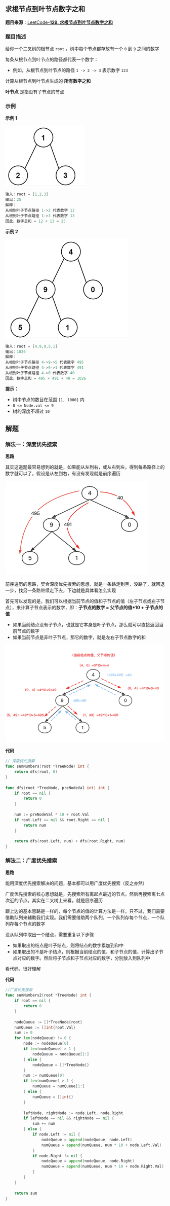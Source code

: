 
## 求根节点到叶节点数字之和

**题目来源**：[LeetCode-**129. 求根节点到叶节点数字之和**](https://leetcode-cn.com/problems/sum-root-to-leaf-numbers/)

### 题目描述

给你一个二叉树的根节点 `root` ，树中每个节点都存放有一个 `0` 到 `9` 之间的数字

每条从根节点到叶节点的路径都代表一个数字：

- 例如，从根节点到叶节点的路径 `1 -> 2 -> 3` 表示数字 `123`

计算从根节点到叶节点生成的 **所有数字之和** 

**叶节点** 是指没有子节点的节点

### 示例

**示例 1**

![image](https://github.com/Rain-Life/algorithm-go/blob/master/photos/BinaryTree/129/129-1.png)

```go
输入：root = [1,2,3]
输出：25
解释：
从根到叶子节点路径 1->2 代表数字 12
从根到叶子节点路径 1->3 代表数字 13
因此，数字总和 = 12 + 13 = 25
```

**示例 2**

![image](https://github.com/Rain-Life/algorithm-go/blob/master/photos/BinaryTree/129/129-2.png)

```go
输入：root = [4,9,0,5,1]
输出：1026
解释：
从根到叶子节点路径 4->9->5 代表数字 495
从根到叶子节点路径 4->9->1 代表数字 491
从根到叶子节点路径 4->0 代表数字 40
因此，数字总和 = 495 + 491 + 40 = 1026
```

**提示：**

- 树中节点的数目在范围 `[1, 1000]` 内
- `0 <= Node.val <= 9`
- 树的深度不超过 `10`

## 解题

### 解法一：深度优先搜索

**思路**

其实这道题最容易想到的就是，如果能从左到右，或从右到左，得到每条路径上的数字就可以了，假设是从左到右，有没有发现就是前序遍历

![image](https://github.com/Rain-Life/algorithm-go/blob/master/photos/BinaryTree/129/129-3.png)

前序遍历的思路，契合深度优先搜索的思想，就是一条路走到黑，没路了，就回退一步，找另一条路继续走下去，下边就是具体看怎么实现

首先可以发现的是，我们可以根据当前节点的值和子节点的值（左子节点或右子节点），来计算子节点表示的数字，即：**子节点的数字 = 父节点的值*10 + 子节点的值**

- 如果当前结点没有子节点，也就是它本身是叶子节点，那么就可以直接返回当前节点的数字
- 如果当前节点是非叶子节点，那它的数字，就是左右子节点数字的和

![image](https://github.com/Rain-Life/algorithm-go/blob/master/photos/BinaryTree/129/129-4.png)

**代码**

```go
// 深度优先搜索
func sumNumbers(root *TreeNode) int {
	return dfs(root, 0)
}

func dfs(root *TreeNode, preNodeVal int) int {
	if root == nil {
		return 0
	}
	
	num := preNodeVal * 10 + root.Val
	if root.Left == nil && root.Right == nil {
		return num
	}

	return dfs(root.Left, num) + dfs(root.Right, num)
}
```

### 解法二：广度优先搜索

**思路**

能用深度优先搜索解决的问题，基本都可以用广度优先搜索（反之亦然）

广度优先搜索的核心思想就是，先搜索所有离起点最近的节点，然后再搜索离七点次近的节点。其实在二叉树上来看，就是层序遍历

跟上边的基本思路是一样的，每个节点的值的计算方法是一样。只不过，我们需要借助队列来辅助我们实现。我们需要借助两个队列，一个队列存每个节点，一个队列存每个节点的数字

没从队列中取出一个结点，需要重复以下步骤

- 如果取出的结点是叶子结点，则将结点的数字累加到和中
- 如果取出的不是叶子结点，则根据当前结点的值，和子节点的值，计算出子节点对应的数字。然后将子节点和子节点对应的数字，分别放入到队列中

看代码，很好理解

**代码**

```go
//广度优先搜索
func sumNumbers2(root *TreeNode) int {
	if root == nil {
		return 0
	}

	nodeQueue := []*TreeNode{root}
	numQueue := []int{root.Val}
	sum := 0
	for len(nodeQueue) != 0 {
		node := nodeQueue[0]
		if len(nodeQueue) > 1 {
			nodeQueue = nodeQueue[1:]
		} else {
			nodeQueue = []*TreeNode{}
		}
		num := numQueue[0]
		if len(numQueue) > 1 {
			numQueue = numQueue[1:]
		} else {
			numQueue = []int{}
		}

		leftNode, rightNode := node.Left, node.Right
		if leftNode == nil && rightNode == nil {
			sum += num
		} else {
			if node.Left != nil {
				nodeQueue = append(nodeQueue, node.Left)
				numQueue = append(numQueue, num * 10 + node.Left.Val)
			}
			if node.Right != nil {
				nodeQueue = append(nodeQueue, node.Right)
				numQueue = append(numQueue, num * 10 + node.Right.Val)
			}
		}
	}

	return sum
}
```